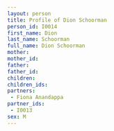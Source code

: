 ```yaml
---
layout: person
title: Profile of Dion Schoorman
person_id: I0014
first_name: Dion
last_name: Schoorman
full_name: Dion Schoorman
mother: 
mother_id: 
father: 
father_id: 
children:
children_ids:
partners:
 - Fiona Anandappa
partner_ids:
 - I0013
sex: M
---
```


